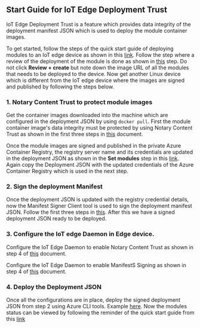 ## Start Guide for IoT Edge Deployment Trust
IoT Edge Deployment Trust is a feature which provides data integrity of the deployment manifest JSON which is used to deploy the module container images. 

To get started, follow the steps of the quick start guide of deploying modules to an IoT edge device as shown in this [link](https://docs.microsoft.com/en-us/azure/iot-edge/quickstart-linux?view=iotedge-2020-11). Follow the step where a review of the deployment of the module is done as shown in [this](https://docs.microsoft.com/en-us/azure/iot-edge/quickstart-linux?view=iotedge-2020-11#review-and-create) step. Do not click **Review + create** but note down the image URL of all the modules that needs to be deployed to the device. Now get another Linux device which is different from the IoT edge device where the images are signed and published by following the steps below.

### 1. Notary Content Trust to protect module images
Get the container images downloaded into the machine which are configured in the deployment JSON by using  `docker pull`. First the module container image's data integrity must be protected by using Notary Content Trust as shown in the first three steps in [this](https://github.com/Azure/iotedge/blob/feature/manifest-trust/doc/NotaryContentTrust.md) document.

Once the module images are signed and published in the private Azure Container Registry, the registry server name and its credentials are updated in the deployment JSON as shown in the **Set modules** step in this [link](https://docs.microsoft.com/en-us/azure/iot-edge/quickstart-linux?view=iotedge-2020-11#modules). Again copy the Deployment JSON with the updated credentials of the Azure Container Registry which is used in the next step.

### 2. Sign the deployment Manifest
Once the deployment JSON is updated with the registry credential details, now the Manifest Signer Client tool is used to sign the deployment manifest JSON. Follow the first three steps in [this](https://github.com/Azure/iotedge/blob/feature/manifest-trust/samples/dotnet/ManifestSignerClient/Readme.md). After this we have a signed deployment JSON ready to be deployed. 

### 3. Configure the IoT edge Daemon in Edge device.
Configure the IoT Edge Daemon to enable Notary Content Trust as shown in step 4 of [this](https://github.com/Azure/iotedge/blob/feature/manifest-trust/doc/NotaryContentTrust.md) document.

Configure the IoT Edge Daemon to enable ManifestS Signing as shown in step 4 of [this](https://github.com/Azure/iotedge/blob/feature/manifest-trust/samples/dotnet/ManifestSignerClient/Readme.md) document.

### 4. Deploy the Deployment JSON
Once all the configurations are in place, deploy the signed deployment JSON from step 2 using Azure CLI tools. Example [here](https://docs.microsoft.com/en-us/cli/azure/iot/edge/deployment?view=azure-cli-latest). Now the modules status can be viewed by following the reminder of the quick start guide from this [link](https://docs.microsoft.com/en-us/azure/iot-edge/quickstart-linux?view=iotedge-2020-11#view-generated-data)
